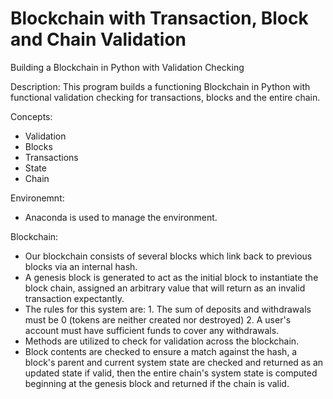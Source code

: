 # Blockchain with Transaction, Block and Chain Validation

Building a Blockchain in Python with Validation Checking

Description: This program builds a functioning Blockchain in Python with functional validation checking for transactions, blocks and the entire chain.

Concepts:
- Validation
- Blocks
- Transactions
- State
- Chain

Environemnt:
- Anaconda is used to manage the environment.

Blockchain:
- Our blockchain consists of several blocks which link back to previous blocks via an internal hash.
- A genesis block is generated to act as the initial block to instantiate the block chain, assigned an arbitrary value that will return as an invalid transaction expectantly.
- The rules for this system are: 1. The sum of deposits and withdrawals must be 0 (tokens are neither created nor destroyed) 2. A user's account must have sufficient funds to cover any withdrawals.
- Methods are utilized to check for validation across the blockchain.
- Block contents are checked to ensure a match against the hash, a block's parent and current system state are checked and returned as an updated state if valid, then the entire chain's system state is computed beginning at the genesis block and returned if the chain is valid.
